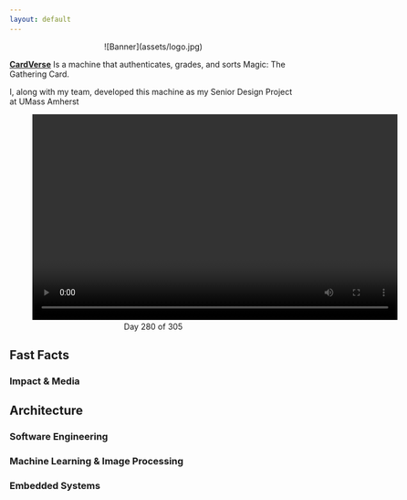 ```yaml
---
layout: default
---
```


<div style="text-align: center;">
    ![Banner](assets/logo.jpg)
</div>

**[CardVerse](http://jatanjay.github.io/cardverse)** Is a machine that authenticates, grades, and sorts Magic: The Gathering Card.

I, along with my team, developed this machine as my Senior Design Project at UMass Amherst

<figure align="center">
    <video width="640" height="360" controls>
        <source src="assets/card_verse_work..mp4" type="video/mp4">
    </video>
    <figcaption>Day 280 of 305</figcaption>
</figure>

## Fast Facts

### Impact & Media

## Architecture

### Software Engineering

### Machine Learning & Image Processing

### Embedded Systems

